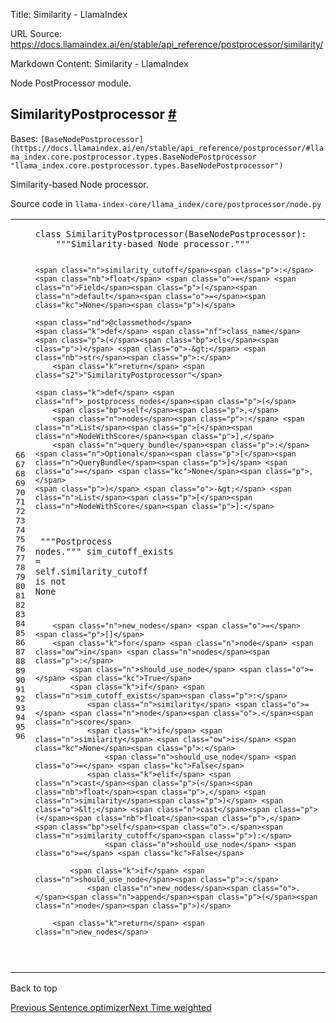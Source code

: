 Title: Similarity - LlamaIndex

URL Source: https://docs.llamaindex.ai/en/stable/api_reference/postprocessor/similarity/

Markdown Content:
Similarity - LlamaIndex


Node PostProcessor module.

SimilarityPostprocessor [#](https://docs.llamaindex.ai/en/stable/api_reference/postprocessor/similarity/#llama_index.core.postprocessor.SimilarityPostprocessor "Permanent link")
---------------------------------------------------------------------------------------------------------------------------------------------------------------------------------

Bases: `[BaseNodePostprocessor](https://docs.llamaindex.ai/en/stable/api_reference/postprocessor/#llama_index.core.postprocessor.types.BaseNodePostprocessor "llama_index.core.postprocessor.types.BaseNodePostprocessor")`

Similarity-based Node processor.

Source code in `llama-index-core/llama_index/core/postprocessor/node.py`

<table class="highlighttable"><tbody><tr><td class="linenos"><div class="linenodiv"><pre><span></span><span class="normal">66</span>
<span class="normal">67</span>
<span class="normal">68</span>
<span class="normal">69</span>
<span class="normal">70</span>
<span class="normal">71</span>
<span class="normal">72</span>
<span class="normal">73</span>
<span class="normal">74</span>
<span class="normal">75</span>
<span class="normal">76</span>
<span class="normal">77</span>
<span class="normal">78</span>
<span class="normal">79</span>
<span class="normal">80</span>
<span class="normal">81</span>
<span class="normal">82</span>
<span class="normal">83</span>
<span class="normal">84</span>
<span class="normal">85</span>
<span class="normal">86</span>
<span class="normal">87</span>
<span class="normal">88</span>
<span class="normal">89</span>
<span class="normal">90</span>
<span class="normal">91</span>
<span class="normal">92</span>
<span class="normal">93</span>
<span class="normal">94</span>
<span class="normal">95</span>
<span class="normal">96</span></pre></div></td><td class="code"><div><pre><span></span><code><span class="k">class</span> <span class="nc">SimilarityPostprocessor</span><span class="p">(</span><span class="n">BaseNodePostprocessor</span><span class="p">):</span>
<span class="w">    </span><span class="sd">"""Similarity-based Node processor."""</span>

    <span class="n">similarity_cutoff</span><span class="p">:</span> <span class="nb">float</span> <span class="o">=</span> <span class="n">Field</span><span class="p">(</span><span class="n">default</span><span class="o">=</span><span class="kc">None</span><span class="p">)</span>

    <span class="nd">@classmethod</span>
    <span class="k">def</span> <span class="nf">class_name</span><span class="p">(</span><span class="bp">cls</span><span class="p">)</span> <span class="o">-&gt;</span> <span class="nb">str</span><span class="p">:</span>
        <span class="k">return</span> <span class="s2">"SimilarityPostprocessor"</span>

    <span class="k">def</span> <span class="nf">_postprocess_nodes</span><span class="p">(</span>
        <span class="bp">self</span><span class="p">,</span>
        <span class="n">nodes</span><span class="p">:</span> <span class="n">List</span><span class="p">[</span><span class="n">NodeWithScore</span><span class="p">],</span>
        <span class="n">query_bundle</span><span class="p">:</span> <span class="n">Optional</span><span class="p">[</span><span class="n">QueryBundle</span><span class="p">]</span> <span class="o">=</span> <span class="kc">None</span><span class="p">,</span>
    <span class="p">)</span> <span class="o">-&gt;</span> <span class="n">List</span><span class="p">[</span><span class="n">NodeWithScore</span><span class="p">]:</span>
<span class="w">        </span><span class="sd">"""Postprocess nodes."""</span>
        <span class="n">sim_cutoff_exists</span> <span class="o">=</span> <span class="bp">self</span><span class="o">.</span><span class="n">similarity_cutoff</span> <span class="ow">is</span> <span class="ow">not</span> <span class="kc">None</span>

        <span class="n">new_nodes</span> <span class="o">=</span> <span class="p">[]</span>
        <span class="k">for</span> <span class="n">node</span> <span class="ow">in</span> <span class="n">nodes</span><span class="p">:</span>
            <span class="n">should_use_node</span> <span class="o">=</span> <span class="kc">True</span>
            <span class="k">if</span> <span class="n">sim_cutoff_exists</span><span class="p">:</span>
                <span class="n">similarity</span> <span class="o">=</span> <span class="n">node</span><span class="o">.</span><span class="n">score</span>
                <span class="k">if</span> <span class="n">similarity</span> <span class="ow">is</span> <span class="kc">None</span><span class="p">:</span>
                    <span class="n">should_use_node</span> <span class="o">=</span> <span class="kc">False</span>
                <span class="k">elif</span> <span class="n">cast</span><span class="p">(</span><span class="nb">float</span><span class="p">,</span> <span class="n">similarity</span><span class="p">)</span> <span class="o">&lt;</span> <span class="n">cast</span><span class="p">(</span><span class="nb">float</span><span class="p">,</span> <span class="bp">self</span><span class="o">.</span><span class="n">similarity_cutoff</span><span class="p">):</span>
                    <span class="n">should_use_node</span> <span class="o">=</span> <span class="kc">False</span>

            <span class="k">if</span> <span class="n">should_use_node</span><span class="p">:</span>
                <span class="n">new_nodes</span><span class="o">.</span><span class="n">append</span><span class="p">(</span><span class="n">node</span><span class="p">)</span>

        <span class="k">return</span> <span class="n">new_nodes</span>
</code></pre></div></td></tr></tbody></table>

Back to top

[Previous Sentence optimizer](https://docs.llamaindex.ai/en/stable/api_reference/postprocessor/sentence_optimizer/)[Next Time weighted](https://docs.llamaindex.ai/en/stable/api_reference/postprocessor/time_weighted/)
